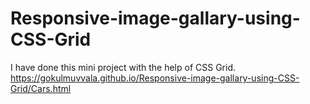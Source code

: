 # Responsive-image-gallary-using-CSS-Grid
I have done this mini project with the help of CSS Grid.
https://gokulmuvvala.github.io/Responsive-image-gallary-using-CSS-Grid/Cars.html
